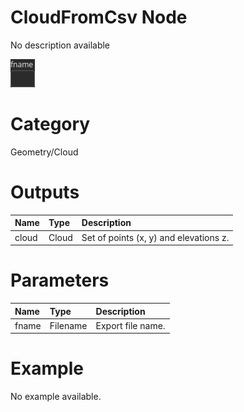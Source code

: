 
CloudFromCsv Node
=================


No description available



![img](../../images/nodes/CloudFromCsv_settings.png)


# Category


Geometry/Cloud
# Outputs

|Name|Type|Description|
| :--- | :--- | :--- |
|cloud|Cloud|Set of points (x, y) and elevations z.|

# Parameters

|Name|Type|Description|
| :--- | :--- | :--- |
|fname|Filename|Export file name.|

# Example


No example available.